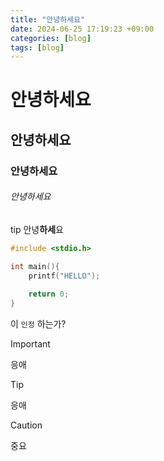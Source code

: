 ```yaml
---
title: "안녕하세요"
date: 2024-06-25 17:19:23 +09:00
categories: [blog]
tags: [blog]
---
```


# 안녕하세요

## 안녕하세요

### 안녕하세요

###### 안녕하세요

tip 안녕**하세**요

```c
#include <stdio.h>

int main(){
    printf("HELLO");
    
    return 0;
}
```

이 `인정` 하는가?

<!--이런것이다-->

> [!IMPORTANT]
>
> 응애

> [!TIP]
>
> 응애

> [!CAUTION]
>
> 중요